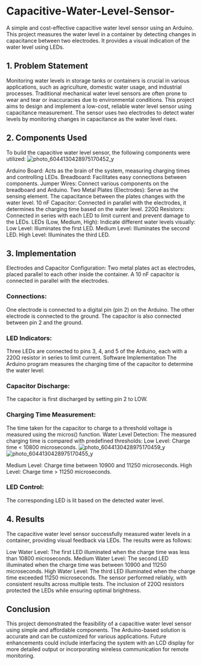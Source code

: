 # Capacitive-Water-Level-Sensor-
A simple and cost-effective capacitive water level sensor using an Arduino. This project measures the water level in a container by detecting changes in capacitance between two electrodes. It provides a visual indication of the water level using LEDs.

## 1. Problem Statement
Monitoring water levels in storage tanks or containers is crucial in various applications, such as agriculture, domestic water usage, and industrial processes. Traditional mechanical water level sensors are often prone to wear and tear or inaccuracies due to environmental conditions. This project aims to design and implement a low-cost, reliable water level sensor using capacitance measurement. The sensor uses two electrodes to detect water levels by monitoring changes in capacitance as the water level rises.

## 2. Components Used
To build the capacitive water level sensor, the following components were utilized:
![photo_6044130428975170452_y](https://github.com/user-attachments/assets/186dad33-81bd-42ed-88e9-641bc39be43e)

Arduino Board:
  Acts as the brain of the system, measuring charging times and controlling LEDs.
Breadboard:
  Facilitates easy connections between components.
Jumper Wires:
  Connect various components on the breadboard and Arduino.
Two Metal Plates (Electrodes):
  Serve as the sensing element. The capacitance between the plates changes with the water level.
10 nF Capacitor:
  Connected in parallel with the electrodes, it determines the charging time based on the water level.
220Ω Resistors:
  Connected in series with each LED to limit current and prevent damage to the LEDs.
LEDs (Low, Medium, High):
Indicate different water levels visually:
  Low Level: Illuminates the first LED.
  Medium Level: Illuminates the second LED.
  High Level: Illuminates the third LED.
  
## 3. Implementation
Electrodes and Capacitor Configuration:
Two metal plates act as electrodes, placed parallel to each other inside the container.
A 10 nF capacitor is connected in parallel with the electrodes.

### Connections:
One electrode is connected to a digital pin (pin 2) on the Arduino.
The other electrode is connected to the ground.
The capacitor is also connected between pin 2 and the ground.
### LED Indicators:
Three LEDs are connected to pins 3, 4, and 5 of the Arduino, each with a 220Ω resistor in series to limit current.
Software Implementation
The Arduino program measures the charging time of the capacitor to determine the water level:
### Capacitor Discharge:
The capacitor is first discharged by setting pin 2 to LOW.
### Charging Time Measurement:
The time taken for the capacitor to charge to a threshold voltage is measured using the micros() function.
Water Level Detection:
The measured charging time is compared with predefined thresholds:
Low Level: Charge time < 10800 microseconds.
![photo_6044130428975170459_y](https://github.com/user-attachments/assets/334605bb-764f-4284-a0c3-f08bc77522ae)
![photo_6044130428975170455_y](https://github.com/user-attachments/assets/2277c2d2-a853-4ec8-ab91-2c826225ea26)

Medium Level: Charge time between 10900 and 11250 microseconds.
High Level: Charge time > 11250 microseconds.
### LED Control:
The corresponding LED is lit based on the detected water level.
## 4. Results
The capacitive water level sensor successfully measured water levels in a container, providing visual feedback via LEDs. The results were as follows:

Low Water Level: The first LED illuminated when the charge time was less than 10800 microseconds.
Medium Water Level: The second LED illuminated when the charge time was between 10900 and 11250 microseconds.
High Water Level: The third LED illuminated when the charge time exceeded 11250 microseconds.
The sensor performed reliably, with consistent results across multiple tests. The inclusion of 220Ω resistors protected the LEDs while ensuring optimal brightness.

## Conclusion
This project demonstrated the feasibility of a capacitive water level sensor using simple and affordable components. The Arduino-based solution is accurate and can be customized for various applications. Future enhancements could include interfacing the system with an LCD display for more detailed output or incorporating wireless communication for remote monitoring.

